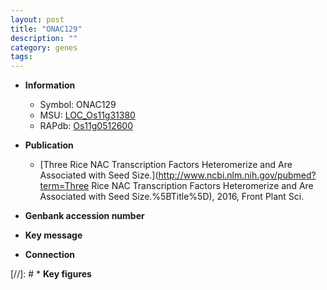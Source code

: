 ```yaml
---
layout: post
title: "ONAC129"
description: ""
category: genes
tags: 
---
```


* **Information**  
    + Symbol: ONAC129  
    + MSU: [LOC_Os11g31380](http://rice.plantbiology.msu.edu/cgi-bin/ORF_infopage.cgi?orf=LOC_Os11g31380)  
    + RAPdb: [Os11g0512600](http://rapdb.dna.affrc.go.jp/viewer/gbrowse_details/irgsp1?name=Os11g0512600)  

* **Publication**  
    + [Three Rice NAC Transcription Factors Heteromerize and Are Associated with Seed Size.](http://www.ncbi.nlm.nih.gov/pubmed?term=Three Rice NAC Transcription Factors Heteromerize and Are Associated with Seed Size.%5BTitle%5D), 2016, Front Plant Sci.

* **Genbank accession number**  

* **Key message**  

* **Connection**  

[//]: # * **Key figures**  


